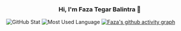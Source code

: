 ### <div align="center">Hi, I'm Faza Tegar Balintra 👋</div>
<img src="https://github-readme-stats.vercel.app/api?username=fazategarb&show_icons=true&theme=dark" alt="GitHub Stat"/> <img src="https://github-readme-stats.vercel.app/api/top-langs/?username=fazategarb&layout=compact&theme=dark" alt="Most Used Language"/>
[![Faza's github activity graph](https://github-readme-activity-graph.vercel.app/graph?username=fazategarb&bg_color=141414&theme=vue)](https://github.com/ashutosh00710/github-readme-activity-graph)
